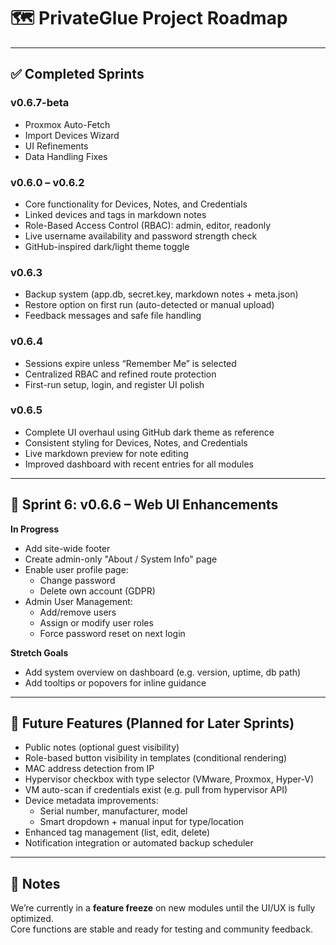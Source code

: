 # 🗺️ PrivateGlue Project Roadmap

---

## ✅ Completed Sprints

### v0.6.7-beta
- Proxmox Auto-Fetch
- Import Devices Wizard 
- UI Refinements
- Data Handling Fixes

### **v0.6.0 – v0.6.2**
- Core functionality for Devices, Notes, and Credentials
- Linked devices and tags in markdown notes
- Role-Based Access Control (RBAC): admin, editor, readonly
- Live username availability and password strength check
- GitHub-inspired dark/light theme toggle

### **v0.6.3**
- Backup system (app.db, secret.key, markdown notes + meta.json)
- Restore option on first run (auto-detected or manual upload)
- Feedback messages and safe file handling

### **v0.6.4**
- Sessions expire unless “Remember Me” is selected
- Centralized RBAC and refined route protection
- First-run setup, login, and register UI polish

### **v0.6.5**
- Complete UI overhaul using GitHub dark theme as reference
- Consistent styling for Devices, Notes, and Credentials
- Live markdown preview for note editing
- Improved dashboard with recent entries for all modules

---

## 🚧 Sprint 6: **v0.6.6 – Web UI Enhancements**

**In Progress**
- Add site-wide footer
- Create admin-only "About / System Info" page
- Enable user profile page:
  - Change password
  - Delete own account (GDPR)
- Admin User Management:
  - Add/remove users
  - Assign or modify user roles
  - Force password reset on next login

**Stretch Goals**
- Add system overview on dashboard (e.g. version, uptime, db path)
- Add tooltips or popovers for inline guidance

---

## 🔮 Future Features (Planned for Later Sprints)

- Public notes (optional guest visibility)
- Role-based button visibility in templates (conditional rendering)
- MAC address detection from IP
- Hypervisor checkbox with type selector (VMware, Proxmox, Hyper-V)
- VM auto-scan if credentials exist (e.g. pull from hypervisor API)
- Device metadata improvements:
  - Serial number, manufacturer, model
  - Smart dropdown + manual input for type/location
- Enhanced tag management (list, edit, delete)
- Notification integration or automated backup scheduler

---

## 📝 Notes

We’re currently in a **feature freeze** on new modules until the UI/UX is fully optimized.  
Core functions are stable and ready for testing and community feedback.
